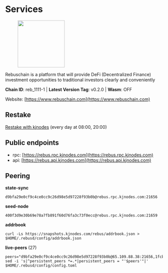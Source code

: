 # Services

<figure><img src="https://raw.githubusercontent.com/kj89/testnet_manuals/main/pingpub/logos/rebus.png" width="150" alt=""><figcaption></figcaption></figure>

Rebuschain is a platform that will provide DeFi (Decentralized Finance)  investment opportunities to traditional investors clearly and conveniently

**Chain ID**: reb_1111-1 | **Latest Version Tag**: v0.2.0 | **Wasm**: OFF

Website: [https://www.rebuschain.com](https://www.rebuschain.com)

## Restake

[Restake with kjnodes](https://restake.app/rebus/rebusvaloper1vndzy8y55ylgpmmsc34uy8rm6kqlml6ffs9lrv) (every day at 08:00, 20:00)
## Public endpoints

* rpc: [https://rebus.rpc.kjnodes.com](https://rebus.rpc.kjnodes.com)
* api: [https://rebus.api.kjnodes.com](https://rebus.api.kjnodes.com)

## Peering

**state-sync**

```
d9bfa29e0cf9c4ce0cc9c26d98e5d97228f93b0b@rebus.rpc.kjnodes.com:21656
```

**seed-node**

```
400f3d9e30b69e78a7fb891f60d76fa3c73f0ecc@rebus.rpc.kjnodes.com:21659
```

**addrbook**
```
curl -Ls https://snapshots.kjnodes.com/rebus/addrbook.json > $HOME/.rebusd/config/addrbook.json
```

**live-peers** (27)
```
peers="d9bfa29e0cf9c4ce0cc9c26d98e5d97228f93b0b@65.109.88.38:21656,1fcb45323f9045707c0c344a60d7cb906008cfaf@65.109.80.176:26656,641b33b0e909630868133820605edf2b4ba4969a@65.109.49.109:26656,1749a8f0aa533fc92c1212366c22c0993fbb1545@51.178.47.116:26656,17779ded6b3dc2f31d6c6f40cc6f07d802753ba7@78.47.153.128:26656,98206a8f71578850f1d88f08ede96ebc7e7c76a9@176.9.188.21:52656,5a13200e67f6cb5385d9d8f8c68a7b5e62f8cd54@188.34.176.96:26656,b1b08fe470551dca6d6631fb1bfabb814f6c1aec@54.37.129.164:54556,89ded0a3987d22e46b756fead439e2a4d25f23cb@185.144.99.30:26656,678ded952968137c8ded8aeada337662065f1507@159.203.162.120:26656,5f4b34cf261bb4f2c14b8a707ed6cdbbee75d500@154.53.60.246:26656,8f023504e27873141164b6fbf1c4b788ff8d533b@159.69.200.24:26656,c0b33353fb70d8d71dcb9c8848b3b4207bd56951@94.23.207.45:30547,f4ad005ee8ec25508c498294e9e83d81b188ea49@185.248.24.16:21656,6ad5dd14c578016cc7bc4d7c6d6f7f773bba39af@65.109.60.57:26656,30ff8100fefac53ee40ef7631f1a3c66ca2b82cf@135.181.164.90:26656,f546370843f92e2415524a7b18f9cd528e2fd706@65.109.55.186:26656,ce38728ac38ebbb4a72d496d42f8e9030af441d7@162.19.137.25:26656,170397e75ca2b0f4e9f3b1bb5d0d23f9b10f01c7@94.23.23.189:30544,b1dcbb37514fbe215be54079e71aa39dac7fd0ae@64.5.123.203:26656,b8c42fcb311b47cdb8285b5697f661fbba5bf1a5@51.68.157.129:26656,ad116a3f497ebb37ac14226c22a1483237a224ac@65.108.229.102:23656,f467e286567f94c89d39a5bcea0e1d68951299f9@146.59.81.204:34456,49e084a4c77f168810608e20b530ee9d25ac69b7@209.126.8.176:26656,404ae118865c1485f7859fa2c7cc2e3b8c402a14@51.75.135.34:26656,4a4d2e7070e05ad6c13628d2f191d96172659452@65.109.65.210:40656,346bf012c17fa30ef70ae72f082374838626532a@65.108.106.131:26696"
sed -i 's|^persistent_peers *=.*|persistent_peers = "'$peers'"|' $HOME/.rebusd/config/config.toml
```
